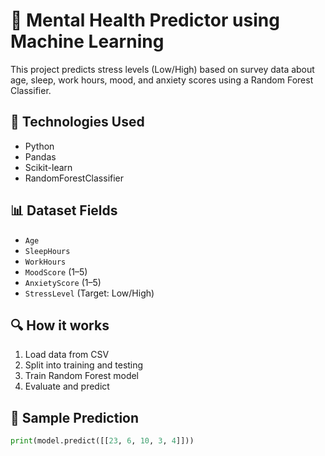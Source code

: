 # 🧠 Mental Health Predictor using Machine Learning

This project predicts stress levels (Low/High) based on survey data about age, sleep, work hours, mood, and anxiety scores using a Random Forest Classifier.

## 🚀 Technologies Used

- Python
- Pandas
- Scikit-learn
- RandomForestClassifier

## 📊 Dataset Fields

- `Age`
- `SleepHours`
- `WorkHours`
- `MoodScore` (1–5)
- `AnxietyScore` (1–5)
- `StressLevel` (Target: Low/High)

## 🔍 How it works

1. Load data from CSV
2. Split into training and testing
3. Train Random Forest model
4. Evaluate and predict

## 🧪 Sample Prediction

```python
print(model.predict([[23, 6, 10, 3, 4]]))
